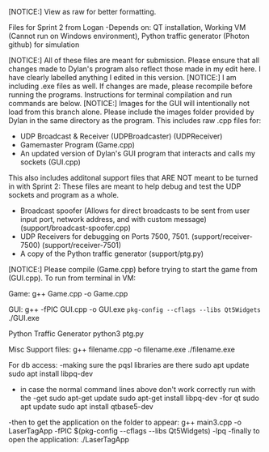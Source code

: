 [NOTICE:] View as raw for better formatting.

Files for Sprint 2 from Logan
-Depends on: QT installation, Working VM (Cannot run on Windows environment), Python traffic generator (Photon github) for simulation

[NOTICE:] All of these files are meant for submission. Please ensure that all changes made to Dylan's program also reflect those made in my edit here. I have clearly labelled anything I edited in this version.
[NOTICE:] I am including .exe files as well. If changes are made, please recompile before running the programs. Instructions for terminal compilation and run commands are below.
[NOTICE:] Images for the GUI will intentionally not load from this branch alone. Please include the images folder provided by Dylan in the same directory as the program.
This includes raw .cpp files for:
- UDP Broadcast & Receiver (UDPBroadcaster) (UDPReceiver)
- Gamemaster Program (Game.cpp)
- An updated version of Dylan's GUI program that interacts and calls my sockets (GUI.cpp)

This also includes additonal support files that ARE NOT meant to be turned in with Sprint 2:
These files are meant to help debug and test the UDP sockets and program as a whole.
- Broadcast spoofer (Allows for direct broadcasts to be sent from user input port, network address, and with custom message) (support/broadcast-spoofer.cpp)
- UDP Receivers for debugging on Ports 7500, 7501. (support/receiver-7500) (support/receiver-7501)
- A copy of the Python traffic generator (support/ptg.py)

[NOTICE:] Please compile (Game.cpp) before trying to start the game from (GUI.cpp).
To run from terminal in VM:

Game:
  g++ Game.cpp -o Game.cpp

GUI:
  g++ -fPIC GUI.cpp -o GUI.exe `pkg-config --cflags --libs Qt5Widgets`
  ./GUI.exe


Python Traffic Generator
  python3 ptg.py

Misc Support files:
  g++ filename.cpp -o filename.exe
  ./filename.exe


For db access:
-making sure the pqsl libraries are there
sudo apt update
sudo apt install libpq-dev
- in case the normal command lines above don't work correctly run with the -get
sudo apt-get update 
sudo apt-get install libpq-dev
-for qt
sudo apt update
sudo apt install qtbase5-dev

-then to get the application on the folder to appear:
g++ main3.cpp -o LaserTagApp -fPIC     $(pkg-config --cflags --libs Qt5Widgets) -lpq
-finally to open the application:
./LaserTagApp
  

  
